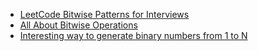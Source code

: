 - [LeetCode Bitwise Patterns for Interviews](https://leetcode.com/problems/sum-of-two-integers/discuss/84278/A-summary:-how-to-use-bit-manipulation-to-solve-problems-easily-and-efficiently)
- [All About Bitwise Operations](https://leetcode.com/discuss/general-discussion/1073221/all-about-bitwise-operations-beginner-intermediate)
- [Interesting way to generate binary numbers from 1 to N](https://www.geeksforgeeks.org/interesting-method-generate-binary-numbers-1-n/)
